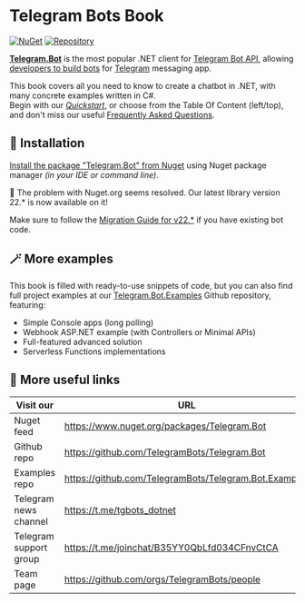 # Telegram Bots Book
[![NuGet](https://img.shields.io/nuget/dt/Telegram.Bot.svg?style=flat-square)](https://www.nuget.org/packages/Telegram.Bot#versions-body-tab)
[![Repository](https://img.shields.io/github/stars/TelegramBots/Telegram.Bot.svg?style=social&label=Stars)](https://github.com/TelegramBots/Telegram.Bot)

**[Telegram.Bot](https://github.com/TelegramBots/Telegram.Bot)** is the most popular .NET client for [Telegram Bot API](https://core.telegram.org/bots/api), allowing [developers to build bots](https://core.telegram.org/bots) for [Telegram](https://www.telegram.org) messaging app.

This book covers all you need to know to create a chatbot in .NET, with many concrete examples written in C#.  
Begin with our [_Quickstart_](1/quickstart.md), or choose from the Table Of Content (left/top), and don't miss our useful [Frequently Asked Questions](FAQ.md).

## 🧩 Installation

[Install the package "Telegram.Bot" from Nuget](https://www.nuget.org/packages/Telegram.Bot) using Nuget package manager _(in your IDE or command line)_.

🎉 The problem with Nuget.org seems resolved. Our latest library version 22.* is now available on it!

Make sure to follow the [Migration Guide for v22.*](migrate/Version-22.x.md) if you have existing bot code.

## 🪄 More examples

This book is filled with ready-to-use snippets of code, but you can also find full project examples at our [Telegram.Bot.Examples](https://github.com/TelegramBots/Telegram.Bot.Examples) Github repository, featuring:
- Simple Console apps (long polling)
- Webhook ASP.NET example (with Controllers or Minimal APIs)
- Full-featured advanced solution
- Serverless Functions implementations

## 🔗 More useful links

|Visit our|URL|
|--|--|
|Nuget feed|<https://www.nuget.org/packages/Telegram.Bot>|
|Github repo|<https://github.com/TelegramBots/Telegram.Bot>|
|Examples repo|<https://github.com/TelegramBots/Telegram.Bot.Examples>|
|Telegram news channel|<https://t.me/tgbots_dotnet>|
|Telegram support group|<https://t.me/joinchat/B35YY0QbLfd034CFnvCtCA>|
|Team page|<https://github.com/orgs/TelegramBots/people>|

